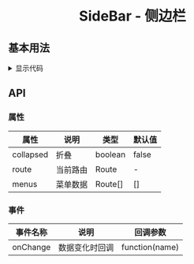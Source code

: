<h1 align="center">
SideBar - 侧边栏
</h1>


<script setup>
import { defineAsyncComponent } from 'vue';
import '../packages/style.css';

const SidebarDemoBasic = defineAsyncComponent(() => {
  return import('../demos/sidebar/DemoBasic')
})
</script>

<style>
.ant-menu-root {
  padding-left: 0 !important;
  margin: 0 !important;
}
</style>

## 基本用法

<ClientOnly>
<SidebarDemoBasic></SidebarDemoBasic>
</ClientOnly>

<details>
<summary>显示代码</summary>

<<< @/demos/sidebar/DemoBasic.jsx

</details>

## API

### 属性

| 属性        | 说明   | 类型       | 默认值   |
|-----------|------|----------|-------|
| collapsed | 折叠   | boolean  | false |
| route     | 当前路由 | Route    | -     |
| menus     | 菜单数据 | Route\[] | \[]   | 

### 事件

| 事件名称     | 说明      | 回调参数           |
|----------|---------|----------------|
| onChange | 数据变化时回调 | function(name) |

